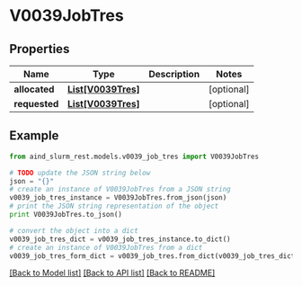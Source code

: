 # V0039JobTres


## Properties

Name | Type | Description | Notes
------------ | ------------- | ------------- | -------------
**allocated** | [**List[V0039Tres]**](V0039Tres.md) |  | [optional] 
**requested** | [**List[V0039Tres]**](V0039Tres.md) |  | [optional] 

## Example

```python
from aind_slurm_rest.models.v0039_job_tres import V0039JobTres

# TODO update the JSON string below
json = "{}"
# create an instance of V0039JobTres from a JSON string
v0039_job_tres_instance = V0039JobTres.from_json(json)
# print the JSON string representation of the object
print V0039JobTres.to_json()

# convert the object into a dict
v0039_job_tres_dict = v0039_job_tres_instance.to_dict()
# create an instance of V0039JobTres from a dict
v0039_job_tres_form_dict = v0039_job_tres.from_dict(v0039_job_tres_dict)
```
[[Back to Model list]](../README.md#documentation-for-models) [[Back to API list]](../README.md#documentation-for-api-endpoints) [[Back to README]](../README.md)


